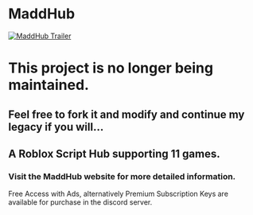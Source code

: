 # MaddHub
[![MaddHub Trailer](http://img.youtube.com/vi/046a0ojoIFI/0.jpg)](http://www.youtube.com/watch?v=046a0ojoIFI)

# **This project is no longer being maintained.**
## Feel free to fork it and modify and continue my legacy if you will...

## A Roblox Script Hub supporting 11 games. 
### Visit the MaddHub website for more detailed information.

Free Access with Ads, alternatively Premium Subscription Keys are available for purchase in the discord server.

